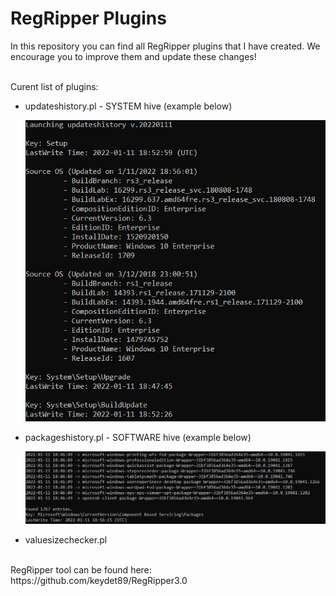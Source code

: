 # RegRipper Plugins

In this repository you can find all RegRipper plugins that I have created. We encourage you to improve them and update these changes!
</br>
</br>

Curent list of plugins:

- updateshistory.pl - SYSTEM hive (example below)

  ![alt text](https://github.com/gajos112/RegRipperPlugins/blob/main/Images/updateshistory_plugin.JPG?raw=true)


- packageshistory.pl - SOFTWARE hive (example below)

  ![alt text](https://github.com/gajos112/RegRipperPlugins/blob/main/Images/packageshistory_plugin.JPG?raw=true)

- valuesizechecker.pl


</br>
RegRipper tool can be found here: https://github.com/keydet89/RegRipper3.0
